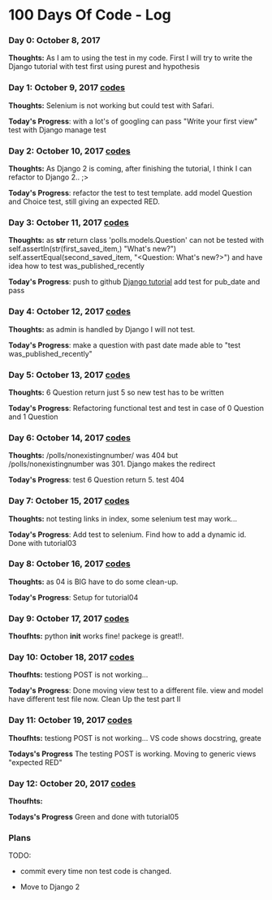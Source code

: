 # 100 Days Of Code - Log

### Day 0: October 8, 2017

**Thoughts:**  As I am to using the test in my code. First I will try to write the Django tutorial with test first using purest and hypothesis


### Day 1: October 9, 2017  [codes](https://github.com/kentaro0919/polls_for_100-days-of-code/commits/master)

**Thoughts:** Selenium is not working but could test with Safari.

**Today's Progress**: with a lot's of googling can pass "Write your first view" test with Django manage test


### Day 2: October 10, 2017  [codes](https://github.com/kentaro0919/polls_for_100-days-of-code/commits/master)

**Thoughts:** As Django 2 is coming, after finishing the tutorial, I think I can refactor to Django 2.. ;>

**Today's Progress**: refactor the test to test template. add model Question and Choice test, still giving an expected RED.


### Day 3: October 11, 2017  [codes](https://github.com/kentaro0919/polls_for_100-days-of-code/commits/master)

**Thoughts:** 
as __str__ return class 'polls.models.Question' can not be tested with 
  self.assertIn(str(first_saved_item,) "What's new?")
  self.assertEqual(second_saved_item, "<Question: What's new?>")
and have idea how to test was_published_recently

**Today's Progress**:  push to github [Django tutorial](https://github.com/kentaro0919/polls_for_100-days-of-code) 
add test for pub_date and pass 


### Day 4: October 12, 2017  [codes](https://github.com/kentaro0919/polls_for_100-days-of-code/commits/master)

**Thoughts:** as admin is handled by Django I will not test.

**Today's Progress**: make a question with past date made able to "test was_published_recently" 


### Day 5: October 13, 2017  [codes](https://github.com/kentaro0919/polls_for_100-days-of-code/commits/master)

**Thoughts:** 6 Question return just 5 so new test has to be written

**Today's Progress**: Refactoring functional test and test in case of 0 Question and 1 Question


### Day 6: October 14, 2017 [codes](https://github.com/kentaro0919/polls_for_100-days-of-code/commit/d4bd976a8d25612708fd2ac7a9ea374c43b8f04e)

**Thoughts:** /polls/nonexistingnumber/ was 404 but /polls/nonexistingnumber was 301. Django makes the redirect

**Today's Progress**: test 6 Question return 5. test 404


### Day 7: October 15, 2017 [codes](https://github.com/kentaro0919/polls_for_100-days-of-code/commit/88a390df7e4104cd0b009682895a4c5b53b5792c)

**Thoughts:** not testing links in index, some selenium test may work...

**Today's Progress**: Add test to selenium. Find how to add a dynamic id. Done with tutorial03


### Day 8: October 16, 2017 [codes](https://github.com/kentaro0919/polls_for_100-days-of-code/commit/897b0b700069c4ae83aa84f579112affef5fc9d0)

**Thoughts:** as 04 is BIG have to do some clean-up.

**Today's Progress**: Setup for tutorial04


### Day 9: October 17, 2017 [codes](https://github.com/kentaro0919/polls_for_100-days-of-code/commit/86b15e672298981f41b40d54b834727b07cc07c4)

**Thoufhts:** python __init__ works fine! packege is great!!.


### Day 10: October 18, 2017 [codes](https://github.com/kentaro0919/polls_for_100-days-of-code/commit/c9de5b02af5a41f46480ebbff15f7a27f686b860)

**Thoufhts:** testiong POST is not working...

**Today's Progress**: Done moving view test to a different file. view and model have different test file now. Clean Up the test part II 


### Day 11: October 19, 2017 [codes](https://github.com/kentaro0919/polls_for_100-days-of-code/commit/df9ed9f39fbaf49b90a33021df73f78bad3bfaff)

**Thoufhts:** testiong POST is not working... VS code shows docstring, greate

**Todays's Progress** The testing POST is working. Moving to generic views "expected RED" 


### Day 12: October 20, 2017 [codes](https://github.com/kentaro0919/polls_for_100-days-of-code/commit/d1b25cb35549e5d18acf6af8d10d5155082df8ef)

**Thoufhts:** 

**Todays's Progress** Green and done with tutorial05 


### Plans ###

TODO: 
  - commit every time non test code is changed.

  - Move to Django 2
